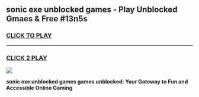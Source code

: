 
## sonic exe unblocked games - Play Unblocked Gmaes & Free #13n5s
<h3>
<a href="https://news.freeplayer.one?title=sonic_exe_unblocked_games&ref=03M">CLICK TO PLAY</a></h3>
<hr>

<h3>
<a href="https://news.freeplayer.one?title=sonic_exe_unblocked_games&ref=03M">CLICK 2 PLAY</a>
  
</h3>

<a href="https://news.freeplayer.one?title=sonic_exe_unblocked_games&ref=03M"><img src="https://clearcache.store/games.png"></a>


**sonic exe unblocked games games unblocked: Your Gateway to Fun and Accessible Online Gaming**
